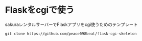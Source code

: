 # Flaskをcgiで使う
sakuraレンタルサーバーでFlaskアプリをcgi使うためのテンプレート

```
git clone https://github.com/peace098beat/flask-cgi-skeleton
```
